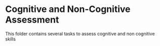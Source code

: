 # Cognitive and Non-Cognitive Assessment
This folder contains several tasks to assess cognitive and non cognitive skills
